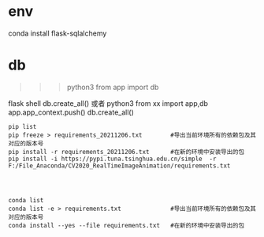 # env
conda install flask-sqlalchemy

# db
>>> python3
>>> from app import db

flask shell
db.create_all()
或者
python3
from xx import app,db
app.app_context.push()
db.create_all()

    pip list
    pip freeze > requirements_20211206.txt        #导出当前环境所有的依赖包及其对应的版本号
    pip install -r requirements_20211206.txt      #在新的环境中安装导出的包
    pip install -i https://pypi.tuna.tsinghua.edu.cn/simple  -r F:/File_Anaconda/CV2020_RealTimeImageAnimation/requirements.txt
     
     
     
     
    conda list
    conda list -e > requirements.txt              #导出当前环境所有的依赖包及其对应的版本号
    conda install --yes --file requirements.txt   #在新的环境中安装导出的包
